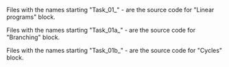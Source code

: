 
Files with the names starting "Task_01_" - are the source code for "Linear programs" block.

Files with the names starting "Task_01a_" - are the source code for "Branching" block.

Files with the names starting "Task_01b_" - are the source code for "Cycles" block.
